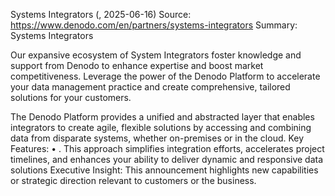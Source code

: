 Systems Integrators (, 2025-06-16)
Source: https://www.denodo.com/en/partners/systems-integrators
Summary: Systems Integrators

Our expansive ecosystem of System Integrators foster knowledge and support from Denodo to enhance expertise and boost market competitiveness. Leverage the power of the Denodo Platform to accelerate your data management practice and create comprehensive, tailored solutions for your customers.

 The Denodo Platform provides a unified and abstracted layer that enables integrators to create agile, flexible solutions by accessing and combining data from disparate systems, whether on-premises or in the cloud.
Key Features:
• . This approach simplifies integration efforts, accelerates project timelines, and enhances your ability to deliver dynamic and responsive data solutions
Executive Insight: This announcement highlights new capabilities or strategic direction relevant to customers or the business.
